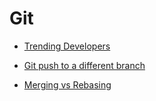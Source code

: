 # Git

- [Trending Developers](https://github.com/trending/developers) 
- [Git push to a different branch](https://stackoverflow.com/questions/5423517/how-do-i-push-a-local-git-branch-to-master-branch-in-the-remote)

- [Merging vs Rebasing](https://www.atlassian.com/git/tutorials/merging-vs-rebasing)